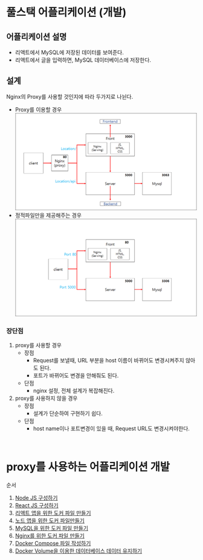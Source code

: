 # 풀스택 어플리케이션 (개발)
## 어플리케이션 설명
- 리액트에서 MySQL에 저장된 데이터를 보여준다.
- 리액트에서 글을 입력하면, MySQL 데이터베이스에 저장한다.

## 설계
Nginx의 Proxy를 사용할 것인지에 따라 두가지로 나뉜다.
- Proxy를 이용할 경우
    <img src="imgs/structure_proxy.png">
- 정적파일만을 제공해주는 경우
    <img src="imgs/structure_noproxy.png">

### 장단점
1. proxy를 사용할 경우
    - 장점
        - Request를 보낼때, URL 부분을 host 이름이 바뀌어도 변경시켜주지 않아도 된다.
        - 포트가 바뀌어도 변경을 안해줘도 된다.
    - 단점
        - nginx 설정, 전체 설계가 복잡해진다.
2. proxy를 사용하지 않을 경우
    - 장점
        - 설계가 단순하여 구현하기 쉽다.
    - 단점
        - host name이나 포트변경이 있을 때, Request URL도 변경시켜야한다.

<br>

# proxy를 사용하는 어플리케이션 개발
순서
1. [Node JS 구성하기](https://github.com/songyw0517/docker_study/blob/main/doc/mulit_container_application_dev/create_nodejs.md)
2. [React JS 구성하기](https://github.com/songyw0517/docker_study/blob/main/doc/mulit_container_application_dev/create_reactjs.md)
3. [리액트 앱을 위한 도커 파일 만들기](https://github.com/songyw0517/docker_study/blob/main/doc/mulit_container_application_dev/create_docker_reactjs.md)
4. [노드 앱을 위한 도커 파일만들기](https://github.com/songyw0517/docker_study/blob/main/doc/mulit_container_application_dev/create_docker_nodejs.md)
5. [MySQL을 위한 도커 파일 만들기](https://github.com/songyw0517/docker_study/blob/main/doc/mulit_container_application_dev/create_docker_mysql.md)
6. [Nginx를 위한 도커 파일 만들기](https://github.com/songyw0517/docker_study/blob/main/doc/mulit_container_application_dev/create_docker_nginx.md)
7. [Docker Compose 파일 작성하기](https://github.com/songyw0517/docker_study/blob/main/doc/mulit_container_application_dev/create_docker_compose.md)
8. [Docker Volume을 이용한 데이터베이스 데이터 유지하기](https://github.com/songyw0517/docker_study/blob/main/doc/mulit_container_application_dev/create_docker_volume.md)
